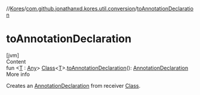 //[Kores](../index.md)/[com.github.jonathanxd.kores.util.conversion](index.md)/[toAnnotationDeclaration](to-annotation-declaration.md)



# toAnnotationDeclaration  
[jvm]  
Content  
fun <[T](to-annotation-declaration.md) : [Any](https://kotlinlang.org/api/latest/jvm/stdlib/kotlin/-any/index.html)> [Class](https://docs.oracle.com/javase/8/docs/api/java/lang/Class.html)<[T](to-annotation-declaration.md)>.[toAnnotationDeclaration](to-annotation-declaration.md)(): [AnnotationDeclaration](../com.github.jonathanxd.kores.base/-annotation-declaration/index.md)  
More info  


Creates an [AnnotationDeclaration](../com.github.jonathanxd.kores.base/-annotation-declaration/index.md) from receiver [Class](https://docs.oracle.com/javase/8/docs/api/java/lang/Class.html).

  



